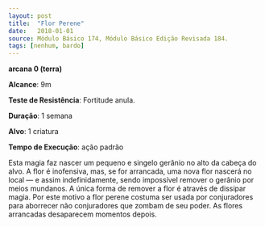 ```yaml
---
layout: post
title:  "Flor Perene"
date:   2018-01-01
source: Módulo Básico 174, Módulo Básico Edição Revisada 184.
tags: [nenhum, bardo]
---
```


**arcana 0 (terra)**

**Alcance**: 9m

**Teste de Resistência**: Fortitude anula.

**Duração**: 1 semana

**Alvo**: 1 criatura

**Tempo de Execução**: ação padrão

Esta magia faz nascer um pequeno e singelo gerânio no alto da cabeça do alvo.
A flor é inofensiva, mas, se for arrancada, uma nova flor nascerá no local — e assim indefinidamente, sendo impossível remover o gerânio por meios mundanos.
A única forma de remover a flor é através de dissipar magia. Por este motivo a flor perene costuma ser usada por conjuradores para aborrecer não conjuradores que zombam de seu poder. As flores arrancadas desaparecem momentos depois.
